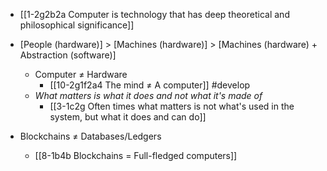 - [[1-2g2b2a Computer is technology that has deep theoretical and philosophical significance]]

- [People (hardware)] > [Machines (hardware)] > [Machines (hardware) + Abstraction (software)]
	- Computer ≠ Hardware
		- [[10-2g1f2a4 The mind ≠ A computer]] #develop 
	- *What matters is what it does and not what it's made of*
		- [[3-1c2g Often times what matters is not what's used in the system, but what it does and can do]]

- Blockchains ≠ Databases/Ledgers
	- [[8-1b4b Blockchains = Full-fledged computers]]